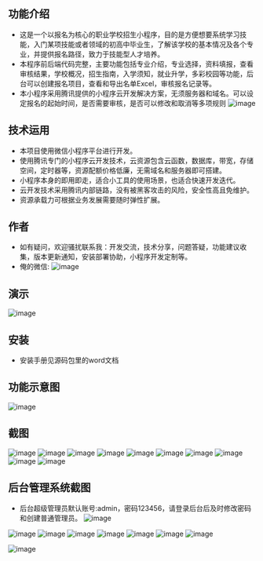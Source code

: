 ## 功能介绍 

 - 这是一个以报名为核心的职业学校招生小程序，目的是方便想要系统学习技能，入门某项技能或者领域的初高中毕业生，了解该学校的基本情况及各个专业，并提供报名路径，致力于技能型人才培养。
- 本程序前后端代码完整，主要功能包括专业介绍，专业选择，资料填报，查看审核结果，学校概况，招生指南，入学须知，就业升学，多彩校园等功能，后台可以创建报名项目，查看和导出名单Excel，审核报名记录等。
- 本小程序采用腾讯提供的小程序云开发解决方案，无须服务器和域名。可以设定报名的起始时间，是否需要审核，是否可以修改和取消等多项规则
 ![image](https://user-images.githubusercontent.com/97859420/180925475-2c22380c-7da6-48a6-a8fd-678b4e1edd43.png)



## 技术运用
- 本项目使用微信小程序平台进行开发。
- 使用腾讯专门的小程序云开发技术，云资源包含云函数，数据库，带宽，存储空间，定时器等，资源配额价格低廉，无需域名和服务器即可搭建。
- 小程序本身的即用即走，适合小工具的使用场景，也适合快速开发迭代。
- 云开发技术采用腾讯内部链路，没有被黑客攻击的风险，安全性高且免维护。
- 资源承载力可根据业务发展需要随时弹性扩展。  



## 作者
- 如有疑问，欢迎骚扰联系我：开发交流，技术分享，问题答疑，功能建议收集，版本更新通知，安装部署协助，小程序开发定制等。
- 俺的微信: 
 ![image](https://user-images.githubusercontent.com/97859420/180925480-6a59d286-fb31-4706-aa60-8bb4eee1c51d.png)




## 演示 
 ![image](https://user-images.githubusercontent.com/97859420/180925490-a42bae1b-9f09-4960-a791-c251139ef2d2.png)

 

## 安装

- 安装手册见源码包里的word文档


## 功能示意图
 
![image](https://user-images.githubusercontent.com/97859420/180925508-637b3cb5-5259-4cb9-8033-c774203bd7b9.png)


## 截图
 ![image](https://user-images.githubusercontent.com/97859420/180925556-a0d6f58e-7eb3-45c7-9319-a7bca59ae1d3.png)
![image](https://user-images.githubusercontent.com/97859420/180925532-9b499cf7-fccb-4434-8195-165a96999b89.png)
![image](https://user-images.githubusercontent.com/97859420/180925567-1196c456-7562-4ab2-8bc9-5f6ae7f68392.png)
![image](https://user-images.githubusercontent.com/97859420/180925539-ae86c0fd-fcf7-41d5-82ae-d5443dd2ae8a.png)
![image](https://user-images.githubusercontent.com/97859420/180925579-7b375d8a-1d05-4713-91a8-049977584e8e.png)
![image](https://user-images.githubusercontent.com/97859420/180925601-3c6ce6ff-16fa-40cc-a7ea-52c5982389d7.png)
![image](https://user-images.githubusercontent.com/97859420/180925592-787b9686-d3ac-4f9d-a84d-639845c80bcf.png)
![image](https://user-images.githubusercontent.com/97859420/180925588-cc1088e5-4171-4801-8a7a-52f3951293ef.png)
![image](https://user-images.githubusercontent.com/97859420/180925612-dbe7a5f3-8e2e-43b2-b9db-07bdc346ce66.png)
![image](https://user-images.githubusercontent.com/97859420/180925625-db4ee86e-0803-4569-a5f7-f783cba409d6.png)


## 后台管理系统截图 
- 后台超级管理员默认账号:admin，密码123456，请登录后台后及时修改密码和创建普通管理员。
![image](https://user-images.githubusercontent.com/97859420/180925639-bdda15dd-3a4f-4a3b-834c-32be815f493a.png)

![image](https://user-images.githubusercontent.com/97859420/180925646-278d0e57-7d74-43e8-a888-fe711ce54fe6.png)
![image](https://user-images.githubusercontent.com/97859420/180925655-a89c2164-dc36-4962-94db-70b2aae63b66.png)
![image](https://user-images.githubusercontent.com/97859420/180925675-cdf740ef-5298-4a3f-b5f7-c45ad8c52dc1.png)
![image](https://user-images.githubusercontent.com/97859420/180925691-b981231a-c8fc-4c84-89ec-f85419b9011a.png)
![image](https://user-images.githubusercontent.com/97859420/180925697-8ff414bf-1f35-4170-a25c-c2d79f67e112.png)
![image](https://user-images.githubusercontent.com/97859420/180925703-591f1120-5ca5-452d-b285-0c2bbd5c7559.png)
![image](https://user-images.githubusercontent.com/97859420/180925707-dce9e777-d427-4991-bcf8-7e90abcaa345.png)





 ![image](https://user-images.githubusercontent.com/97859420/180925663-52a832f1-b14d-4c4c-a945-3373dc542b7e.png)
